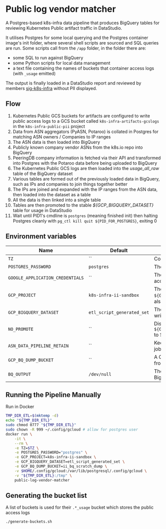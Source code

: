 # Public log vendor matcher

A Postgres-based k8s-infra data pipeline that produces BigQuery tables for reviewing Kubernetes Public artifact traffic in DataStudio.

It utilises Postgres for some local querying and the Postgres container image's init folder, where several shell scripts are sourced and SQL queries are run.
Some scripts call from the `/app` folder, in the folder there are:

- some SQL to run against BigQuery
- some Python scripts for local data management
- a text file containing the names of buckets that container access logs (with `_usage` emitted)

The output is finally loaded in a DataStudio report and reviewed by members [sig-k8s-infra](https://github.com/kubernetes/community/blob/master/sig-k8s-infra/README.md) without PII displayed.

## Flow

1. Kubernetes Public GCS buckets for artifacts are configured to write public access logs to a GCS bucket called `k8s-infra-artifacts-gcslogs` in the `k8s-infra-public-pii` project
2. Data from ASN aggregators (PyASN, Potaroo) is collated in Postgres for matching ASN owners / Companies to IP ranges
3. The ASN data is then loaded into BigQuery
4. Publicly known company vendor ASNs from the k8s.io repo into BigQuery
5. PeeringDB company information is fetched via their API and transformed into Postgres with the Potaroo data before being uploaded to BigQuery
6. The Kubernetes Public GCS logs are then loaded into the _usage_all_raw_ table of the BigQuery dataset
7. Various tables are formed out of the previously loaded data in BigQuery, such as IPs and companies to join things together better
8. The IPs are joined and expanded with the IP ranges from the ASN data, then loaded into the dataset as a table
9. All the data is then linked into a single table
10. Tables are then promoted to the stable _${GCP_BIGQUERY_DATASET}_ table for usage in DataStudio
11. Wait until PID1's cmdline is `postgres` (meaning finished init) then halting Postgres cleanly with `pg_ctl kill quit ${PID_FOR_POSTGRES}`, exiting 0

## Environment variables

| Name                             | Default                    | Description                                                                           |
| -------------------------------- | -------------------------- | ------------------------------------------------------------------------------------- |
| `TZ`                             | ``                         | Container time zone                                                                   |
| `POSTGRES_PASSWORD`              | `postgres`                 | The password to set for Postgres                                                      |
| `GOOGLE_APPLICATION_CREDENTIALS` | ``                         | The path to the GCP service account json key                                          |
| `GCP_PROJECT`                    | `k8s-infra-ii-sandbox`     | The project to target which hosts `${GCP_BIGQUERY_DATASET}` and also will be billed   |
| `GCP_BIGQUERY_DATASET`           | `etl_script_generated_set` | The dataset and basename to write to (appends date)                                   |
| `NO_PROMOTE`                     | ``                         | Disable the promotion of `${GCP_BIGQUERY_DATASET}_${DATE}` to ${GCP_BIGQUERY_DATASET} |
| `ASN_DATA_PIPELINE_RETAIN`       | ``                         | Keeps Postgres running after the job has completed                                    |
| `GCP_BQ_DUMP_BUCKET`             | ``                         | A GCP bucket to dump content from BigQuery                                            |
| `BQ_OUTPUT`                      | `/dev/null`                | The file to output the logs for BigQuery to                                           |

## Running the Pipeline Manually

Run in Docker

```bash
TMP_DIR_ETL=$(mktemp -d)
echo "${TMP_DIR_ETL}"
sudo chmod 0777 "${TMP_DIR_ETL}"
sudo chown -R 999 ~/.config/gcloud # allow for postgres user
docker run \
    -it \
    --rm \
    -e TZ=$TZ \
    -e POSTGRES_PASSWORD="postgres" \
    -e GCP_PROJECT=k8s-infra-ii-sandbox \
    -e GCP_BIGQUERY_DATASET=etl_script_generated_set \
    -e GCP_BQ_DUMP_BUCKET=ii_bq_scratch_dump \
    -v $HOME/.config/gcloud:/var/lib/postgresql/.config/gcloud \
    -v "${TMP_DIR_ETL}:/tmp" \
    public-log-vendor-matcher
```

## Generating the bucket list

A list of buckets is used for their `.*_usage` bucket which stores the public access logs

```bash
./generate-buckets.sh
```
